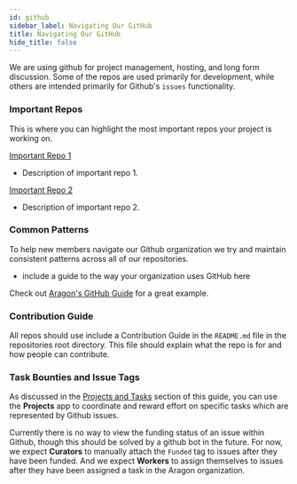 ```yaml
---
id: github
sidebar_label: Navigating Our GitHub
title: Navigating Our GitHub
hide_title: false
---
```


We are using github for project management, hosting, and long form discussion. Some of the repos are used primarily for development, while others are intended primarily for Github's `issues` functionality.

### Important Repos

This is where you can highlight the most important repos your project is working on.

[Important Repo 1]()
- Description of important repo 1.

[Important Repo 2]()
- Description of important repo 2.

### Common Patterns

To help new members navigate our Github organization we try and maintain consistent patterns across all of our repositories.
- include a guide to the way your organization uses GitHub here

Check out [Aragon's GitHub Guide](https://github.com/aragon/hack/blob/master/docs-internal/github-guide.md) for a great example.

### Contribution Guide

All repos should use include a Contribution Guide in the `README.md` file in the repositories root directory. This file should explain what the repo is for and how people can contribute.

### Task Bounties and Issue Tags

As discussed in the [Projects and Tasks](docs/contribute/projects-tasks) section of this guide, you can use the **Projects** app to coordinate and reward effort on specific tasks which are represented by Github issues.

Currently there is no way to view the funding status of an issue within Github, though this should be solved by a github bot in the future. For now, we expect **Curators** to manually attach the `Funded` tag to issues after they have been funded. And we expect **Workers** to assign themselves to issues after they have been assigned a task in the Aragon organization. 

